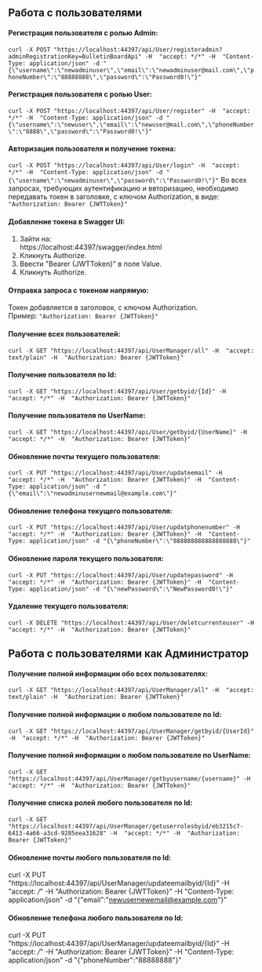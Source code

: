 ## Работа с пользователями
#### Регистрация пользователя c ролью Admin:  
`curl -X POST "https://localhost:44397/api/User/registeradmin?adminRegistrationKey=BulletinBoardApi" -H  "accept: */*" -H  "Content-Type: application/json" -d "{\"username\":\"newadminuser\",\"email\":\"newadminuser@mail.com\",\"phoneNumber\":\"88888888\",\"password\":\"Password0!\"}"`
#### Регистрация пользователя c ролью User:
`curl -X POST "https://localhost:44397/api/User/register" -H  "accept: */*" -H  "Content-Type: application/json" -d "{\"username\":\"newuser\",\"email\":\"newuser@mail.com\",\"phoneNumber\":\"8888\",\"password\":\"Password0!\"}"`
#### Авторизация пользователя и получение токена:
`curl -X POST "https://localhost:44397/api/User/login" -H  "accept: */*" -H  "Content-Type: application/json" -d "{\"username\":\"newadminuser\",\"password\":\"Password0!\"}"` Во всех запросах, требующих аутентификацию и ввторизацию, необходимо передавать токен в заголовке, с ключом Authorization, в виде:
`"Authorization: Bearer {JWTToken}"`
#### Добавление токена в Swagger UI:
1. Зайти на:  
https://localhost:44397/swagger/index.html  
2. Кликнуть Authorize.
3. Ввести "Bearer {JWTToken}" в поле Value.
4. Кликнуть Authorize.
#### Отправка запроса с токеном напрямую:  
Токен добавляется в заголовок, с ключом Authorization.  
Пример:
`"Authorization: Bearer {JWTToken}"`
#### Получение всех пользователей:
`curl -X GET "https://localhost:44397/api/UserManager/all" -H  "accept: text/plain" -H  "Authorization: Bearer {JWTToken}"`
#### Получение пользователя по Id:
`curl -X GET "https://localhost:44397/api/User/getbyid/{Id}" -H  "accept: */*" -H  "Authorization: Bearer {JWTToken}"`
#### Получение пользователя по UserName:
`curl -X GET "https://localhost:44397/api/User/getbyid/{UserName}" -H  "accept: */*" -H  "Authorization: Bearer {JWTToken}"`
#### Обновление почты текущего пользователя:
`curl -X PUT "https://localhost:44397/api/User/updateemail" -H  "accept: */*" -H  "Authorization: Bearer {JWTToken}" -H  "Content-Type: application/json" -d "{\"email\":\"newadminusernewmail@example.com\"}"`
#### Обновление телефона текущего пользователя:
`curl -X PUT "https://localhost:44397/api/User/updatphonenumber" -H  "accept: */*" -H  "Authorization: Bearer {JWTToken}" -H  "Content-Type: application/json" -d "{\"phoneNumber\":\"888888888888888888\"}"`
#### Обновление пароля текущего пользователя:
`curl -X PUT "https://localhost:44397/api/User/updatepassword" -H  "accept: */*" -H  "Authorization: Bearer {JWTToken}" -H  "Content-Type: application/json" -d "{\"newPassword\":\"NewPassword0!\"}"`
#### Удаление текущего пользователя:
`curl -X DELETE "https://localhost:44397/api/User/deletcurrenteuser" -H  "accept: */*" -H  "Authorization: Bearer {JWTToken}"`
## Работа с пользователями как Администратор
#### Получение полной информации обо всех пользователях:
`curl -X GET "https://localhost:44397/api/UserManager/all" -H  "accept: text/plain" -H  "Authorization: Bearer {JWTToken}"`
#### Получение полной информации о любом пользователе по Id:
`curl -X GET "https://localhost:44397/api/UserManager/getbyid/{UserId}" -H  "accept: */*" -H  "Authorization: Bearer {JWTToken}"`
#### Получение полной информации о любом пользователе по UserName:
`curl -X GET "https://localhost:44397/api/UserManager/getbyusername/{username}" -H  "accept: */*" -H  "Authorization: Bearer {JWTToken}"`
#### Получение списка ролей любого пользователя по Id:
`curl -X GET "https://localhost:44397/api/UserManager/getuserrolesbyid/eb3215c7-6413-4a66-a3cd-9285eea31628" -H  "accept: */*" -H  "Authorization: Bearer {JWTToken}"`
#### Обновление почты любого пользователя по Id:
curl -X PUT "https://localhost:44397/api/UserManager/updateemailbyid/{Id}" -H  "accept: */*" -H  "Authorization: Bearer {JWTToken}" -H  "Content-Type: application/json" -d "{\"email\":\"newusernewemail@example.com\"}"
#### Обновление телефона любого пользователя по Id:
curl -X PUT "https://localhost:44397/api/UserManager/updateemailbyid/{Id}" -H  "accept: */*" -H  "Authorization: Bearer {JWTToken}" -H  "Content-Type: application/json" -d "{\"phoneNumber\":\"88888888\"}"

